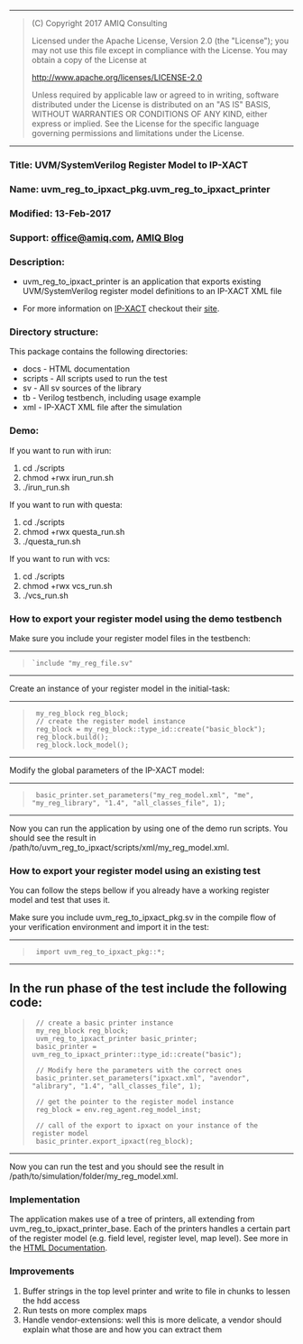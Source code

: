 --------------------------------------------------------------------------------
> (C) Copyright 2017 AMIQ Consulting
>
> Licensed under the Apache License, Version 2.0 (the "License");
> you may not use this file except in compliance with the License.
> You may obtain a copy of the License at
>
> http://www.apache.org/licenses/LICENSE-2.0
>
> Unless required by applicable law or agreed to in writing, software
> distributed under the License is distributed on an "AS IS" BASIS,
> WITHOUT WARRANTIES OR CONDITIONS OF ANY KIND, either express or implied.
> See the License for the specific language governing permissions and
> limitations under the License.
>
--------------------------------------------------------------------------------

### Title: UVM/SystemVerilog Register Model to IP-XACT ###

### Name: uvm_reg_to_ipxact_pkg.uvm_reg_to_ipxact_printer

### Modified: 13-Feb-2017

### Support: office@amiq.com, [AMIQ Blog](www.amiq.com/consulting/blog)

### Description: ###
   * uvm_reg_to_ipxact_printer is an application that exports existing UVM/SystemVerilog register model definitions to an IP-XACT XML file

* For more information on [IP-XACT](http://accellera.org/downloads/standards/ip-xact) checkout their [site](http://accellera.org/downloads/standards/ip-xact).

### Directory structure: ###
  This package contains the following directories:
   *   docs      - HTML documentation
   *   scripts   - All scripts used to run the test
   *   sv        - All sv sources of the library
   *   tb        - Verilog testbench, including usage example
   *   xml       - IP-XACT XML file after the simulation

### Demo: ###
If you want to run with irun:
1)   cd ./scripts
2)   chmod +rwx irun_run.sh
3)   ./irun_run.sh

If you want to run with questa:
1)   cd ./scripts
2)   chmod +rwx questa_run.sh
3)   ./questa_run.sh

If you want to run with vcs:
1)   cd ./scripts
2)   chmod +rwx vcs_run.sh
3)   ./vcs_run.sh

### How to export your register model using the demo testbench ###

Make sure you include your register model files in the testbench:

--------------------------------------------------------------------------------
>     `include "my_reg_file.sv"
--------------------------------------------------------------------------------

Create an instance of your register model in the initial-task:

--------------------------------------------------------------------------------
>      my_reg_block reg_block;
>      // create the register model instance
>      reg_block = my_reg_block::type_id::create("basic_block");
>      reg_block.build();
>      reg_block.lock_model();
--------------------------------------------------------------------------------

Modify the global parameters of the IP-XACT model:

--------------------------------------------------------------------------------
>      basic_printer.set_parameters("my_reg_model.xml", "me", "my_reg_library", "1.4", "all_classes_file", 1);
--------------------------------------------------------------------------------

Now you can run the application by using one of the demo run scripts.
You should see the result in /path/to/uvm_reg_to_ipxact/scripts/xml/my_reg_model.xml.

### How to export your register model using an existing test ###

You can follow the steps bellow if you already have a working register model and test that uses it.

Make sure you include uvm_reg_to_ipxact_pkg.sv in the compile flow of your verification environment and import it in the test:

--------------------------------------------------------------------------------
>      import uvm_reg_to_ipxact_pkg::*;
--------------------------------------------------------------------------------

In the run phase of the test include the following code:
--------------------------------------------------------------------------------
>      // create a basic printer instance
>      my_reg_block reg_block;
>      uvm_reg_to_ipxact_printer basic_printer;
>      basic_printer = uvm_reg_to_ipxact_printer::type_id::create("basic");
>
>      // Modify here the parameters with the correct ones
>      basic_printer.set_parameters("ipxact.xml", "avendor", "alibrary", "1.4", "all_classes_file", 1);
>
>      // get the pointer to the register model instance
>      reg_block = env.reg_agent.reg_model_inst;
>
>      // call of the export to ipxact on your instance of the register model
>      basic_printer.export_ipxact(reg_block);
--------------------------------------------------------------------------------

Now you can run the test and you should see the result in /path/to/simulation/folder/my_reg_model.xml.

### Implementation ###

The application makes use of a tree of printers, all extending from uvm_reg_to_ipxact_printer_base.
Each of the printers handles a certain part of the register model (e.g. field level, register level, map level).
See more in the [HTML Documentation](https://github.com/amiq-consulting/uvm_reg_to_ipxact/tree/master/docs).

### Improvements ###

1. Buffer strings in the top level printer and write to file in chunks to lessen the hdd access
2. Run tests on more complex maps
3. Handle vendor-extensions: well this is more delicate, a vendor should explain what those are and how you can extract them
